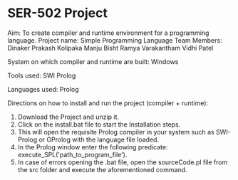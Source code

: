 # SER-502 Project
Aim: To create compiler and runtime environment for a programming language.
Project name: Simple Programming Language
Team Members: Dinaker Prakash Kolipaka
              Manju Bisht
              Ramya Varakantham
              Vidhi Patel
              
System on which compiler and runtime are built: Windows

Tools used: SWI Prolog

Languages used: Prolog
     
Directions on how to install and run the project (compiler + runtime):
1. Download the Project and unzip it.
2. Click on the install.bat file to start the Installation steps.
3. This will open the requisite Prolog compiler in your system such as SWI-Prolog or GProlog with the language file loaded.
4. In the Prolog window enter the following predicate:
execute_SPL('path_to_program_file').
5. In case of errors opening the .bat file, open the sourceCode.pl file from the src folder and execute the aforementioned command.

